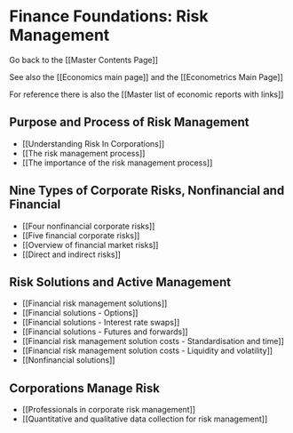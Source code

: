 # Finance Foundations: Risk Management

Go back to the [[Master Contents Page]]

See also the [[Economics main page]] and the [[Econometrics Main Page]]

For reference there is also the [[Master list of economic reports with links]]

## Purpose and Process of Risk Management

- [[Understanding Risk In Corporations]]
- [[The risk management process]]
- [[The importance of the risk management process]]

## Nine Types of Corporate Risks, Nonfinancial and Financial

- [[Four nonfinancial corporate risks]]
- [[Five financial corporate risks]]
- [[Overview of financial market risks]]
- [[Direct and indirect risks]]

## Risk Solutions and Active Management

- [[Financial risk management solutions]]
- [[Financial solutions - Options]]
- [[Financial solutions - Interest rate swaps]]
- [[Financial solutions - Futures and forwards]]
- [[Financial risk management solution costs - Standardisation and time]]
- [[Financial risk management solution costs - Liquidity and volatility]]
- [[Nonfinancial solutions]]

## Corporations Manage Risk

- [[Professionals in corporate risk management]]
- [[Quantitative and qualitative data collection for risk management]]